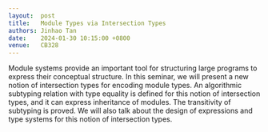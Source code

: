 ```yaml
--- 
layout:  post 
title:   Module Types via Intersection Types
authors: Jinhao Tan
date:    2024-01-30 10:15:00 +0800
venue:   CB328
--- 
```


Module systems provide an important tool for structuring large programs to express their conceptual structure. In this seminar, we will present a new notion of intersection types for encoding module types. An algorithmic subtyping relation with type equality is defined for this notion of intersection types, and it can express inheritance of modules. The transitivity of subtyping is proved. We will also talk about the design of expressions and type systems for this notion of intersection types. 
